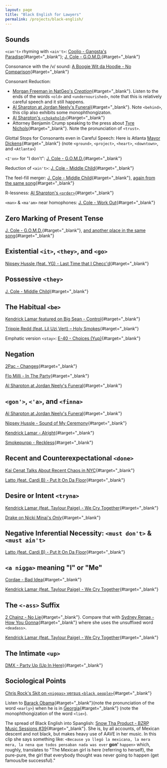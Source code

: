 ```yaml
---
layout: page
title: "Black English for Lawyers" 
permalink: /projects/black-english/
---
```


## Sounds
`<can't>` rhyming with `<ain't>`: [Coolio - Gangsta's Paradise](assets/audio/5.mp3){#target="_blank"}; [J. Cole - G.O.M.D.](assets/audio/18.mp3){#target="_blank"}

Consonance with the /v/ sound: [A Boogie Wit da Hoodie - No Comparison](assets/audio/3.mp3){#target="_blank"}

Consonant Reduction:
- [Morgan Freeman in NatGeo's _Creation_](assets/audio/7.mp3){#target="_blank"}. Listen to the ends of the words `<old>` and `<undernourished>`, note that this is relatively careful speech and it still happens.
- [Al Sharpton at Jordan Neely's Funeral](assets/audio/11.mp3){#target="_blank"}. Note `<behind>`, this clip also exhibits some monophthongizaton.
- [Al Sharpton's `<chokehold>`](assets/audio/12.mp3){#target="_blank"}
- Attorney Benjamin Crump speaking to the press about [Tyre Nichols](assets/audio/40.mp3){#target="_blank"}. Note the pronunciation of `<trust>`.

Glottal Stops for Consonants even in Careful Speech: Here is Atlanta [Mayor Dickens](assets/audio/41.mp3){#target="_blank"} (note `<ground>`, `<project>`, `<heart>`, `<downtown>`, and `<Atlanta>`)

`<I'on>` for "I don't": [J. Cole - G.O.M.D.](assets/audio/17.mp3){#target="_blank"}

Reduction of `<ain't>`: [J. Cole - Middle Child](assets/audio/20.mp3){#target="_blank"}

The feel-fill merger: [J. Cole - Middle Child](assets/audio/21.mp3){#target="_blank"}, [again from the same song](assets/audio/22.mp3){#target="_blank"}

R-lessness: [Al Sharpton's `<order>`](assets/audio/14.mp3){#target="_blank"}

`<man>` & `<ma'am>` near homophones: [J. Cole - Work Out](assets/audio/24.mp3){#target="_blank"}


## Zero Marking of Present Tense
[J. Cole - G.O.M.D.](assets/audio/18.mp3){#target="_blank"}, [and another place in the same song](assets/audio/19.mp3){#target="_blank"} 


## Existential `<it>`, `<they>`, and `<go>`
[Nipsey Hussle (feat. YG) - Last Time that I Checc'd](assets/audio/33.mp3){#target="_blank"}



## Possessive `<they>`
[J. Cole - Middle Child](assets/audio/23.mp3){#target="_blank"}


## The Habitual `<be>`
[Kendrick Lamar featured on Big Sean - Control](assets/audio/4.mp3){#target="_blank"}

[Trippie Redd (feat. Lil Uzi Vert) – Holy Smokes](assets/audio/39.mp3){#target="_blank"}

Emphatic version `<stay>`: [E-40 - Choices (Yup)](assets/audio/9.mp3){#target="_blank"}


## Negation
[2Pac - Changes](assets/audio/2.mp3){#target="_blank"}

[Flo Milli - In The Party](assets/audio/10.mp3){#target="_blank"}

[Al Sharpton at Jordan Neely's Funeral](assets/audio/13.mp3){#target="_blank"} 


## `<gon'>`, `<'a>`, and `<finna>`
[Al Sharpton at Jordan Neely's Funeral](assets/audio/15.mp3){#target="_blank"}

[Nipsey Hussle - Sound of My Ceremony](assets/audio/38.mp3){#target="_blank"}

[Kendrick Lamar - Alright](assets/audio/26.mp3){#target="_blank"}

[Smokepurpp - Reckless](assets/audio/36.mp3){#target="_blank"}


## Recent and Counterexpectational `<done>`
[Kai Cenat Talks About Recent Chaos in NYC](assets/audio/25.mp3){#target="_blank"}

[Latto (feat. Cardi B) - Put It On Da Floor](assets/audio/29.mp3){#target="_blank"}


## Desire or Intent `<tryna>`
[Kendrick Lamar (feat. Taylour Paige) - We Cry Together](assets/audio/28.mp3){#target="_blank"}

[Drake on Nicki Minaj's _Only_](assets/audio/31.mp3){#target="_blank"}


## Negative Inferential Necessity: `<must don't>` & `<must ain't>`
[Latto (feat. Cardi B) - Put It On Da Floor](assets/audio/30.mp3){#target="_blank"}


## `<a nigga>` meaning "I" or "Me"
[Cordae - Bad Idea](assets/audio/6.mp3){#target="_blank"}

[Kendrick Lamar (feat. Taylour Paige) - We Cry Together](assets/audio/28.mp3){#target="_blank"}


## The `<-ass>` Suffix
[2 Chainz - No Lie](assets/audio/1.mp3){#target="_blank"}. Compare that with [Sydney Renae - How You Gonna](assets/audio/16.mp3){#target="_blank"} where she uses the unsuffixed word `<deadass>`.

[Kendrick Lamar (feat. Taylour Paige) - We Cry Together](assets/audio/27.mp3){#target="_blank"}


## The Intimate `<up>`
[DMX - Party Up (Up In Here)](assets/audio/8.mp3){#target="_blank"}


## Sociological Points
[Chris Rock's Skit on `<niggas>` versus `<black people>`](assets/audio/32.mp3){#target="_blank"}

Listen to [Barack Obama](assets/audio/35.mp3){#target="_blank"}(note the pronunciation of the word `<early>`) when he is in [Georgia](assets/audio/34.mp3){#target="_blank"} (note the monophthongization of the word `<lie>`).

The spread of Black English into Spanglish: [Snow Tha Product - BZRP Music Sessions #39](assets/audio/37.mp3){#target="_blank"}. She is, by all accounts, of Mexican descent and not black, but makes heavy use of AAVE in her music. In this clip she says something like: `<Because ya llegó la mexicana, la mera mera, la nena que todos pensaban nada was ever` **gon'** `happen>` which, roughly, translates to "The Mexican girl is here (referring to herself), the pure-pure, the girl that everybody thought was never going to happen (get famous/be successful)." 












